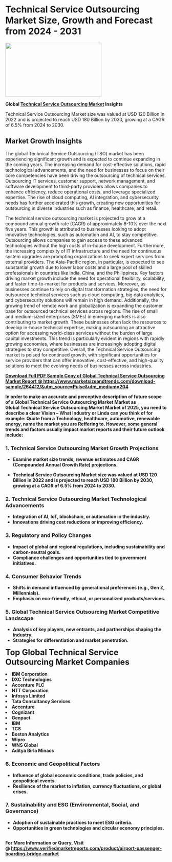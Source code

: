 <H1>Technical Service Outsourcing Market Size, Growth and Forecast from 2024 - 2031</H1><img class="aligncenter size-medium wp-image-584254" src="https://thirdeyenews.in/wp-content/uploads/2024/09/Global-Market-Research-300x168.jpeg" alt="" width="300" height="168" /><p><strong>Global&nbsp;<a href="https://www.marketsizeandtrends.com/download-sample/264412/&amp;utm_source=Pulse&amp;utm_medium=204">Technical Service Outsourcing Market</a> Insights</strong></p><p>Technical Service Outsourcing Market size was valued at USD 120 Billion in 2022 and is projected to reach USD 180 Billion by 2030, growing at a CAGR of 6.5% from 2024 to 2030.</p><p><h2>Market Growth Insights</h2> <p>The global Technical Service Outsourcing (TSO) market has been experiencing significant growth and is expected to continue expanding in the coming years. The increasing demand for cost-effective solutions, rapid technological advancements, and the need for businesses to focus on their core competencies have been driving the outsourcing of technical services. Outsourcing IT services, customer support, network management, and software development to third-party providers allows companies to enhance efficiency, reduce operational costs, and leverage specialized expertise. The rise of cloud computing, AI integration, and cybersecurity needs has further accelerated this growth, creating new opportunities for outsourcing in diverse industries such as finance, healthcare, and retail.</p> <p><strong><a href="#"></a></strong></p> <p>The technical service outsourcing market is projected to grow at a compound annual growth rate (CAGR) of approximately 8-10% over the next five years. This growth is attributed to businesses looking to adopt innovative technologies, such as automation and AI, to stay competitive. Outsourcing allows companies to gain access to these advanced technologies without the high costs of in-house development. Furthermore, the increasing complexity of IT infrastructure and the need for continuous system upgrades are prompting organizations to seek expert services from external providers. The Asia-Pacific region, in particular, is expected to see substantial growth due to lower labor costs and a large pool of skilled professionals in countries like India, China, and the Philippines. Key factors driving market growth include the need for operational flexibility, scalability, and faster time-to-market for products and services. Moreover, as businesses continue to rely on digital transformation strategies, the need for outsourced technical services such as cloud computing, big data analytics, and cybersecurity solutions will remain in high demand. Additionally, the growing trend of remote work and globalization is expanding the customer base for outsourced technical services across regions. The rise of small and medium-sized enterprises (SMEs) in emerging markets is also contributing to market growth. These businesses often lack the resources to develop in-house technical expertise, making outsourcing an attractive option for accessing world-class services without the burden of large capital investments. This trend is particularly evident in regions with rapidly growing economies, where businesses are increasingly adopting digital strategies to stay competitive. Overall, the Technical Service Outsourcing market is poised for continued growth, with significant opportunities for service providers that can offer innovative, cost-effective, and high-quality solutions to meet the evolving needs of businesses across industries. <p><strong><a href="#"></p><p><span class=""><strong>Download Full PDF Sample Copy of Global Technical Service Outsourcing Market Report</strong> @ <a href="https://www.marketsizeandtrends.com/download-sample/264412/&amp;utm_source=Pulse&amp;utm_medium=204" target="_blank">https://www.marketsizeandtrends.com/download-sample/264412/&amp;utm_source=Pulse&amp;utm_medium=204</a></span></p><p>In order to make an accurate and perceptive description of future scope of a Global&nbsp;Technical Service Outsourcing Market Market as Global&nbsp;Technical Service Outsourcing Market Market of 2025, you need to describe a clear Vision &ndash; What Industry or Linda can you think of for example: Quote from a Technology, healthcare, automotive, renewable energy, name the market you are Reffering to. However, some general trends and factors usually impact market reports and their future outlook include:</p><h3>1.&nbsp;<strong>Technical Service Outsourcing Market Growth Projections</strong></h3><ul><li>Examine market size trends, revenue estimates and CAGR (Compounded Annual Growth Rate) projections.</li><li><p>Technical Service Outsourcing Market size was valued at USD 120 Billion in 2022 and is projected to reach USD 180 Billion by 2030, growing at a CAGR of 6.5% from 2024 to 2030.</p></li></ul><h3>2.&nbsp;<strong>Technical Service Outsourcing Market Technological Advancements</strong></h3><ul><li>Integration of AI, IoT, blockchain, or automation in the industry.</li><li>Innovations driving cost reductions or improving efficiency.</li></ul><h3>3.&nbsp;<strong>Regulatory and Policy Changes</strong></h3><ul><li>Impact of global and regional regulations, including sustainability and carbon-neutral goals.</li><li>Compliance challenges and opportunities tied to government initiatives.</li></ul><h3>4.&nbsp;<strong>Consumer Behavior Trends</strong></h3><ul><li>Shifts in demand influenced by generational preferences (e.g., Gen Z, Millennials).</li><li>Emphasis on eco-friendly, ethical, or personalized products/services.</li></ul><h3>5.&nbsp;<strong>Global Technical Service Outsourcing Market Competitive Landscape</strong></h3><ul><li>Analysis of key players, new entrants, and partnerships shaping the industry.</li><li>Strategies for differentiation and market penetration.</li></ul><p data-pm-slice="1 1 []"><span style="color: inherit; font-family: inherit; font-size: 25px;">Top Global Technical Service Outsourcing Market Companies</span></p><div class="" data-test-id=""><p><li>IBM Corporation</li><li> DXC Technologies</li><li> Accenture PLC</li><li> NTT Corporation</li><li> Infosys Limited</li><li> Tata Consultancy Services</li><li> Accenture</li><li> Cognizant</li><li> Genpact</li><li> IBM</li><li> TCS</li><li> Boston Analytics</li><li> Wipro</li><li> WNS Global</li><li> Aditya Birla Minacs</li></p></div><h3>6.&nbsp;<strong>Economic and Geopolitical Factors</strong></h3><ul><li>Influence of global economic conditions, trade policies, and geopolitical events.</li><li>Resilience of the market to inflation, currency fluctuations, or global crises.</li></ul><h3>7.&nbsp;<strong>Sustainability and ESG (Environmental, Social, and Governance)</strong></h3><ul><li>Adoption of sustainable practices to meet ESG criteria.</li><li>Opportunities in green technologies and circular economy principles.</li></ul><h2><strong style="font-size: 14px;">For More Information or Query, Visit @&nbsp;</strong><a style="background-color: #ffffff; font-size: 14px;" href="https://www.marketsizeandtrends.com/report/technical-service-outsourcing-market/" target="_blank">https://www.verifiedmarketreports.com/product/airport-passenger-boarding-bridge-market</a></h2>
